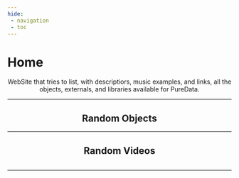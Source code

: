 ```yaml
---
hide:
 - navigation
 - toc
---
```

<style>
  .md-typeset h1,
  .md-content__button {
    display: none;
  }
</style>

# Home

<p align="center">
  WebSite that tries to list, with descriptiors, music examples, and links, all the objects, externals, and libraries available for PureData.
</p>

--- 
<h2 align="center"><b>Random Objects</b></h2>

<div class="grid cards" style="grid-template-columns: repeat(2, 1fr);">
    <ul id="random-objects"></ul>
</div>

---
<h2 align="center"><b>Random Videos</b></h2>

<div id="random-videos" style="display: flex; justify-content: center; gap: 20px;"></div>


--- 
<!-- <h2 align="center"><b>Random Articles</b></h2> -->
<!---->
<!-- <div class="grid cards" style="grid-template-columns: repeat(2, 1fr);"> -->
<!--     <ul id="random-article"></ul> -->
<!-- </div> -->

<script>
async function addObjects() {
    const response = await fetch(`${window.location.href}/all_objects.json`);
    if (!response.ok) throw new Error("Failed to load JSON");

    const categories = await response.json(); 
    const randomObjects = document.getElementById("random-objects");
    const randomVideos = document.getElementById("random-videos");
    const randomArticles = document.getElementById("random-article");

    // Shuffle and pick 6
    const shuffled = categories.sort(() => 0.5 - Math.random());
    const selected = shuffled.slice(0, 4);

    let videos = []
    let articles = []

    for (const item of selected) {
        const li = document.createElement("li");

        // Span with twemoji class
        const span = document.createElement("span");
        span.classList.add("twemoji");

        // Fetch individual object JSON
        const objjson = await fetch(`${window.location.href}/objects/${item}.json`);
        if (!objjson.ok) throw new Error("Failed to load JSON for " + item);
        const objresult = await objjson.json();
        let description = objresult["description"];
        let firstSentence = description.split(". ")[0];

        // Create link
        const a = document.createElement("a");
        a.href = `${window.location.href}/objects/${item}`;
        a.innerHTML = `<strong><code>${item}</code></strong>`;

        span.appendChild(a);

        let html = firstSentence.replace(/`([^`]+)`/g, "<code>$1</code>");
        html = html.replace(/\*\*([^*]+)\*\*/g, "<b>$1</b>");

        const p = document.createElement("p");
        p.innerHTML = `${html}.`
        li.appendChild(span);
        li.appendChild(p);

        randomObjects.appendChild(li);

        if (objresult["videos"]) videos.push(...objresult["videos"]);
        if (objresult["musics"]) videos.push(...objresult["musics"]);
        if (objresult["articles"]) articles.push(...objresult["articles"]);
    }

    function shuffleArray(array) {
        for (let i = array.length - 1; i > 0; i--) {
            const j = Math.floor(Math.random() * (i + 1));
            [array[i], array[j]] = [array[j], array[i]]; // troca
        }
        return array;
    }

    // random videos
    const selectedVideos = shuffleArray([...videos]).slice(0, 2);
    selectedVideos.forEach(v => {
        let url = v.link || v; 
        let videoId = null;

        const match1 = url.match(/v=([^&]+)/);
        if (match1) videoId = match1[1];
        const match2 = url.match(/youtu\.be\/([^?&]+)/);
        if (match2) videoId = match2[1];
        if (videoId) {
            url = `https://www.youtube.com/embed/${videoId}`;
            const iframe = document.createElement("iframe");
            iframe.width = "560";
            iframe.height = "315";
            iframe.style.borderRadius = "8px";
            iframe.style.boxShadow = '0 8px 16px rgba(0, 0, 0, 0.25), 0 4px 6px rgba(0, 0, 0, 0.15)';
            iframe.src = url;
            iframe.frameBorder = "0";
            iframe.allowFullscreen = true;
            randomVideos.appendChild(iframe);
        } 
    });

    // // random articles
    // const selectedArticles = shuffleArray([...articles]).slice(0, 4);
    // selectedArticles.forEach(v => {
    //     let url = v.link || v; 
    //
    //     const li = document.createElement("li");
    //     li.style.marginBottom = "1.5em";       // space between list items
    //
    //     // Link container (title)
    //     const a = document.createElement("a");
    //     a.href = url;
    //     a.innerHTML = `<strong><code>${v.title}</code></strong>`;
    //     a.classList.add("twemoji");
    //     a.style.display = "block";             // ensures full width
    //     a.style.wordWrap = "break-word";       // prevent overflow for long titles
    //
    //     li.appendChild(a);
    //     randomArticles.appendChild(li);
    // });
}

addObjects();

</script>

